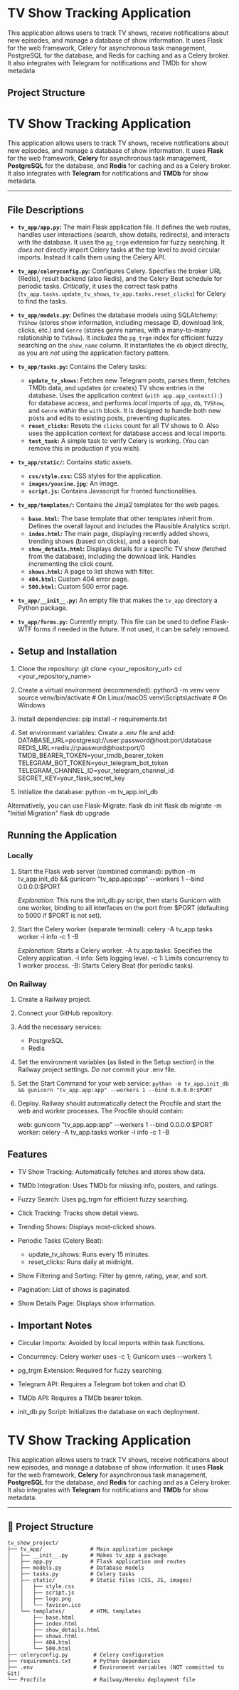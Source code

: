 # TV Show Tracking Application

This application allows users to track TV shows, receive notifications about new episodes, and manage a database of show information.  It uses Flask for the web framework, Celery for asynchronous task management, PostgreSQL for the database, and Redis for caching and as a Celery broker. It also integrates with Telegram for notifications and TMDb for show metadata

## Project Structure

# TV Show Tracking Application

This application allows users to track TV shows, receive notifications about new episodes, and manage a database of show information. It uses **Flask** for the web framework, **Celery** for asynchronous task management, **PostgreSQL** for the database, and **Redis** for caching and as a Celery broker. It also integrates with **Telegram** for notifications and **TMDb** for show metadata.

---


## File Descriptions

*   **`tv_app/app.py`:** The main Flask application file.  It defines the web routes, handles user interactions (search, show details, redirects), and interacts with the database. It uses the `pg_trgm` extension for fuzzy searching. It *does not* directly import Celery tasks at the top level to avoid circular imports. Instead it calls them using the Celery API.

*   **`tv_app/celeryconfig.py`:**  Configures Celery.  Specifies the broker URL (Redis), result backend (also Redis), and the Celery Beat schedule for periodic tasks. *Critically*, it uses the correct task paths (`tv_app.tasks.update_tv_shows`, `tv_app.tasks.reset_clicks`) for Celery to find the tasks.

*   **`tv_app/models.py`:**  Defines the database models using SQLAlchemy: `TVShow` (stores show information, including message ID, download link, clicks, etc.) and `Genre` (stores genre names, with a many-to-many relationship to `TVShow`). It *includes* the `pg_trgm` index for efficient fuzzy searching on the `show_name` column.  It instantiates the `db` object directly, as you are *not* using the application factory pattern.

*   **`tv_app/tasks.py`:**  Contains the Celery tasks:
    *   **`update_tv_shows`:** Fetches new Telegram posts, parses them, fetches TMDb data, and updates (or creates) TV show entries in the database. Uses the application context (`with app.app_context():`) for database access, and performs *local* imports of `app`, `db`, `TVShow`, and `Genre` *within* the `with` block. It is designed to handle both new posts and edits to existing posts, preventing duplicates.
    *   **`reset_clicks`:** Resets the `clicks` count for all TV shows to 0. Also uses the application context for database access and local imports.
    *   **`test_task`:** A simple task to verify Celery is working. (You can remove this in production if you wish).

*   **`tv_app/static/`:**  Contains static assets.
    *   **`css/style.css`:**  CSS styles for the application.
    *   **`images/youcine.jpg`:** An image.
    *   **`script.js`:** Contains Javascript for fronted functionalities.

*   **`tv_app/templates/`:**  Contains the Jinja2 templates for the web pages.
    *   **`base.html`:**  The base template that other templates inherit from.  Defines the overall layout and includes the Plausible Analytics script.
    *   **`index.html`:**  The main page, displaying recently added shows, trending shows (based on clicks), and a search bar.
    *   **`show_details.html`:** Displays details for a specific TV show (fetched from the database), including the download link.  Handles incrementing the click count.
    *   **`shows.html`:** A page to list shows with filter.
    *   **`404.html`:** Custom 404 error page.
    *   **`500.html`:** Custom 500 error page.

*   **`tv_app/__init__.py`:**  An empty file that makes the `tv_app` directory a Python package.

*  **`tv_app/forms.py`:**  Currently empty.  This file can be used to define Flask-WTF forms if needed in the future. If not used, it can be safely removed.
*  ## Setup and Installation

1.  Clone the repository:
    git clone <your_repository_url>
    cd <your_repository_name>
    

2.  Create a virtual environment (recommended):
    python3 -m venv venv
    source venv/bin/activate  # On Linux/macOS
    venv\Scripts\activate  # On Windows

3.  Install dependencies:
    pip install -r requirements.txt

4.  Set environment variables:
    Create a .env file and add:
    DATABASE_URL=postgresql://user:password@host:port/database
    REDIS_URL=redis://:password@host:port/0
    TMDB_BEARER_TOKEN=your_tmdb_bearer_token
    TELEGRAM_BOT_TOKEN=your_telegram_bot_token
    TELEGRAM_CHANNEL_ID=your_telegram_channel_id
    SECRET_KEY=your_flask_secret_key

5.  Initialize the database:
    python -m tv_app.init_db
    

   Alternatively, you can use Flask-Migrate:
      flask db init
      flask db migrate -m "Initial Migration"
      flask db upgrade
## Running the Application

### Locally

1.  Start the Flask web server (combined command):
    python -m tv_app.init_db && gunicorn "tv_app.app:app" --workers 1 --bind 0.0.0.0:$PORT

    *Explanation:* This runs the init_db.py script, then starts Gunicorn
    with one worker, binding to all interfaces on the port from $PORT
    (defaulting to 5000 if $PORT is not set).

2.  Start the Celery worker (separate terminal):
    celery -A tv_app.tasks worker -l info -c 1 -B

    *Explanation:* Starts a Celery worker.
    -A tv_app.tasks: Specifies the Celery application.
    -l info: Sets logging level.
    -c 1: Limits concurrency to 1 worker process.
    -B: Starts Celery Beat (for periodic tasks).
### On Railway

1.  Create a Railway project.
2.  Connect your GitHub repository.
3.  Add the necessary services:
    *   PostgreSQL
    *   Redis
4.  Set the environment variables (as listed in the Setup section) in the
    Railway project settings. *Do not* commit your .env file.
5. Set the Start Command for your web service:
   `python -m tv_app.init_db && gunicorn "tv_app.app:app" --workers 1 --bind 0.0.0.0:$PORT`
6.  Deploy. Railway should automatically detect the Procfile and start
    the web and worker processes.  The Procfile should contain:

    web: gunicorn "tv_app.app:app" --workers 1 --bind 0.0.0.0:$PORT
    worker: celery -A tv_app.tasks worker -l info -c 1 -B
## Features

*   TV Show Tracking: Automatically fetches and stores show data.
*   TMDb Integration: Uses TMDb for missing info, posters, and ratings.
*   Fuzzy Search: Uses pg_trgm for efficient fuzzy searching.
*   Click Tracking: Tracks show detail views.
*   Trending Shows: Displays most-clicked shows.
*   Periodic Tasks (Celery Beat):
    *   update_tv_shows: Runs every 15 minutes.
    *   reset_clicks: Runs daily at midnight.
*   Show Filtering and Sorting: Filter by genre, rating, year, and sort.
*   Pagination: List of shows is paginated.
*   Show Details Page: Displays show information.
*   ## Important Notes

*   Circular Imports: Avoided by local imports within task functions.
*   Concurrency: Celery worker uses -c 1; Gunicorn uses --workers 1.
*   pg_trgm Extension: Required for fuzzy searching.
*   Telegram API: Requires a Telegram bot token and chat ID.
*   TMDb API: Requires a TMDb bearer token.
*   init_db.py Script: Initializes the database on each deployment.
# TV Show Tracking Application

This application allows users to track TV shows, receive notifications about new episodes, and manage a database of show information. It uses **Flask** for the web framework, **Celery** for asynchronous task management, **PostgreSQL** for the database, and **Redis** for caching and as a Celery broker. It also integrates with **Telegram** for notifications and **TMDb** for show metadata.

---

## 📂 Project Structure

```text
tv_show_project/
├── tv_app/               # Main application package
│   ├── __init__.py       # Makes tv_app a package
│   ├── app.py            # Flask application and routes
│   ├── models.py         # Database models
│   ├── tasks.py          # Celery tasks
│   ├── static/           # Static files (CSS, JS, images)
│   │   ├── style.css
│   │   ├── script.js
│   │   ├── logo.png
│   │   └── favicon.ico
│   └── templates/        # HTML templates
│       ├── base.html
│       ├── index.html
│       ├── show_details.html
│       ├── shows.html
│       ├── 404.html
│       └── 500.html
├── celeryconfig.py        # Celery configuration
├── requirements.txt       # Python dependencies
├── .env                   # Environment variables (NOT committed to Git)
└── Procfile               # Railway/Heroku deployment file
